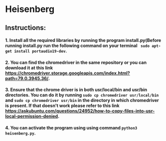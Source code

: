 # Heisenberg

## Instructions:
#### 1. Install all the required libraries by running the program install.py(Before running install.py run the following command on your terminal ``` sudo apt-get install portaudio19-dev```.
#### 2. You can find the chromedriver in the same repository or you can download it at this link https://chromedriver.storage.googleapis.com/index.html?path=79.0.3945.36/.
#### 3. Ensure that the chrome driver is in both usr/local/bin and usr/bin directories. You can do it by running ```sudo cp chromedriver usr/local/bin``` and ```sudo cp chromedriver usr/bin``` in the directory in which chromedriver is present. If that doesn't work please refer to this link https://askubuntu.com/questions/24952/how-to-copy-files-into-usr-local-permission-denied.
#### 4. You can activate the program using using command ``` python3 heisenberg.py ```.

